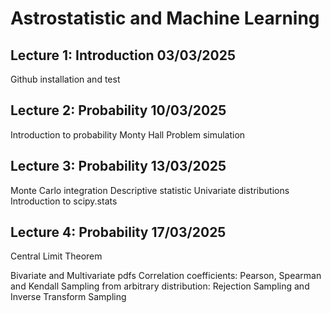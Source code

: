 # Astrostatistic and Machine Learning

## Lecture 1: Introduction  03/03/2025
Github installation and test

## Lecture 2: Probability   10/03/2025
Introduction to probability
Monty Hall Problem simulation

## Lecture 3: Probability   13/03/2025
Monte Carlo integration
Descriptive statistic
Univariate distributions
Introduction to scipy.stats

## Lecture 4: Probability   17/03/2025
Central Limit Theorem

Bivariate and Multivariate pdfs
Correlation coefficients: Pearson, Spearman and Kendall
Sampling from arbitrary distribution: Rejection Sampling and Inverse Transform Sampling
